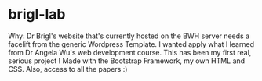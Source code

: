 # brigl-lab
Why: Dr Brigl's website that's currently hosted on the BWH server needs a facelift from the generic Wordpress Template. I wanted apply what I learned from Dr Angela Wu's web development course. This has been my first real, serious project !
Made with the Bootstrap Framework, my own HTML and CSS.
Also, access to all the papers :)
